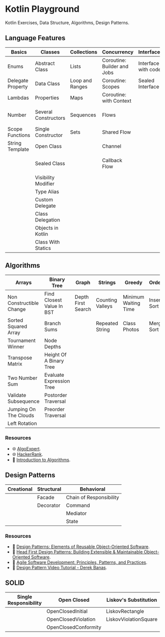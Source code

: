 # Kotlin Playground

Kotlin Exercises, Data Structure, Algorithms, Design Patterns.

## Language Features

| Basics            | Classes              | Collections     | Concurrency                 | Interfaces          | Functions                   |
|-------------------|----------------------|-----------------|-----------------------------|---------------------|-----------------------------|
| Enums             | Abstract Class       | Lists           | Coroutine: Builder and Jobs | Interface with code | Infix Function              | 
| Delegate Property | Data Class           | Loop and Ranges | Coroutine: Scopes           | Sealed Interface    | Local Function              |
| Lambdas           | Properties           | Maps            | Coroutine: with Context     |                     | Operator Overloading        |
| Number            | Several Constructors | Sequences       | Flows                       |                     | Lambdas with Receivers      |
| Scope Functions   | Single Constructor   | Sets            | Shared Flow                 |                     | Extension Function          |
| String Template   | Open Class           |                 | Channel                     |                     | Extension Property          |
|                   | Sealed Class         |                 | Callback Flow               |                     | Inline, Noinline, Crossline |
|                   | Visibility Modifier  |                 |                             |                     | Reified                     |
|                   | Type Alias           |                 |                             |                     | Contracts                   |
|                   | Custom Delegate      |                 |                             |                     | TailRec                     |
|                   | Class Delegation     |                 |                             |                     |                             |
|                   | Objects in Kotlin    |                 |                             |                     |                             |
|                   | Class With Statics   |                 |                             |                     |                             |


## Algorithms

| Arrays                   | Binary Tree               | Graph              | Strings          | Greedy               | Ordering       |
|--------------------------|---------------------------|--------------------|------------------|----------------------|----------------|
| Non Constructible Change | Find Closest Value In BST | Depth First Search | Counting Valleys | Minimum Waiting Time | Insertion Sort |
| Sorted Squared Array     | Branch Sums               |                    | Repeated String  | Class Photos         | Merge Sort     |
| Tournament Winner        | Node Depths               |                    |                  |                      |                |
| Transpose Matrix         | Height Of A Binary Tree   |                    |                  |                      |                |
| Two Number Sum           | Evaluate Expression Tree  |                    |                  |                      |                |
| Validate Subsequence     | Postorder Traversal       |                    |                  |                      |                |
| Jumping On The Clouds    | Preorder Traversal        |                    |                  |                      |                |
| Left Rotation            |                           |                    |                  |                      |                |

### Resources 
* 🌐 [AlgoExpert](https://www.algoexpert.io/).  
* 🌐 [HackerRank](https://www.hackerrank.com/).  
* 📖 [Introduction to Algorithms](https://www.amazon.com/Introduction-Algorithms-fourth-Thomas-Cormen/dp/026204630X/ref=sr_1_1?crid=SZPSDTGJQDJ5&dib=eyJ2IjoiMSJ9.dDPqDZSqkDgdnEPWAEei-Gq3gCVIjXxt9eyJ9zX_ywGfGUjmFo0ywqYPxZiXE8Wc_rhBQoYPK9-PPoPS6F1uBLc4m9T8jKPcKUhwOxBr3kVoZXDiU3CFyrBMvbWuRSSpSOwkTKwy93xpIx5UKKw69-6UZefxGS9_3arxJTMBEUTSAi-n1r-zVwujjcxTXGmZbcQB6TA1PuXJOTId5t9MBq52S86BpZRnWbrNVDyM1Kc.DORtGIAU50e7jLTvCQDO6ilMgb9gchQ5p0w5CFbVjL8&dib_tag=se&keywords=introduction+to+algorithms&qid=1727125357&s=books&sprefix=Introduction+to+Alg%2Cstripbooks-intl-ship%2C226&sr=1-1).

## Design Patterns

| Creational | Structural | Behavioral              |
|------------|------------|-------------------------|
|            | Facade     | Chain of Responsibility |
|            | Decorator  | Command                 |
|            |            | Mediator                |
|            |            | State                   |

### Resources 
* 📖 [Design Patterns: Elements of Reusable Object-Oriented Software](https://a.co/d/hGRF9MP).  
* 📖 [Head First Design Patterns: Building Extensible & Maintainable Object-Oriented Software](https://a.co/d/d8qI5Pr).  
* 📖 [Agile Software Development: Principles, Patterns, and Practices](https://a.co/d/5kSfeiq).  
* 🎥 [Design Pattern Video Tutorial - Derek Banas](https://www.youtube.com/watch?v=vNHpsC5ng_E&list=PLF206E906175C7E07&ab_channel=DerekBanas).  

## SOLID
| Single Responsibility | Open Closed          | Liskov's Substitution | Interface Segregation | Dependency Inversion |
|-----------------------|----------------------|-----------------------|-----------------------|----------------------|
|                       | OpenClosedInitial    | LiskovRectangle       |                       |                      |
|                       | OpenClosedViolation  | LiskovViolationSquare |                       |                      |
|                       | OpenClosedConformity |                       |                       |                      |


